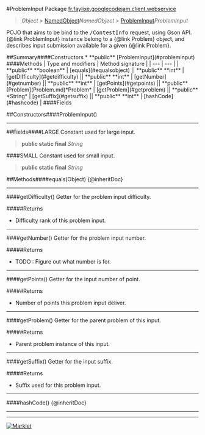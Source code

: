 #ProblemInput
Package [fr.faylixe.googlecodejam.client.webservice](README.md)<br>

> *Object* > [NamedObject](ommon/NamedObject.md)*NamedObject* > [ProblemInput](ProblemInput.md)*ProblemInput*
<p>POJO that aims to be bind to the <tt>/ContestInfo</tt>
 request, using Gson API. {@link ProblemInput} instance belong
 to a {@link Problem} object, and describes input submission
 available for a given {@link Problem}.</p>
##Summary####Constructors
* **public** [ProblemInput](#probleminput)
####Methods
| Type and modifiers | Method signature |
| --- | --- |
| **public** **boolean** | [equals](#equalsobject) || **public** **int** | [getDifficulty](#getdifficulty) || **public** **int** | [getNumber](#getnumber) || **public** **int** | [getPoints](#getpoints) || **public** [Problem](Problem.md)*Problem* | [getProblem](#getproblem) || **public** *String* | [getSuffix](#getsuffix) || **public** **int** | [hashCode](#hashcode) |
####Fields

##Constructors####ProblemInput()


---


##Fields####LARGE
Constant used for large input.
> **public static final** *String*

####SMALL
Constant used for small input.
> **public static final** *String*


##Methods####equals(Object)
{@inheritDoc}

---

####getDifficulty()
Getter for the problem input difficulty.

#####Returns
* Difficulty rank of this problem input.

---

####getNumber()
Getter for the problem input number.

#####Returns
* TODO : Figure out what number is for.

---

####getPoints()
Getter for the input number of point.

#####Returns
* Number of points this problem input deliver.

---

####getProblem()
Getter for the parent problem of this input.

#####Returns
* Parent problem instance of this input.

---

####getSuffix()
Getter for the input suffix.

#####Returns
* Suffix used for this problem input.

---

####hashCode()
{@inheritDoc}

---

---

[![Marklet](https://img.shields.io/badge/Generated%20by-Marklet-green.svg)](https://github.com/Faylixe/marklet)
